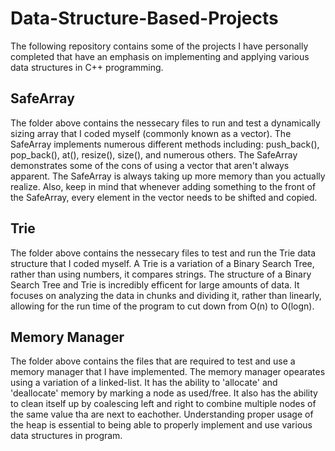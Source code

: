 # Data-Structure-Based-Projects
The following repository contains some of the projects I have personally completed that have an emphasis on implementing and applying various data structures in C++ programming.

## SafeArray 
The folder above contains the nessecary files to run and test a dynamically sizing array that I coded myself (commonly known as a vector). The SafeArray implements numerous different methods including: push_back(), pop_back(), at(), resize(), size(), and numerous others. The SafeArray demonstrates some of the cons of using a vector that aren't always apparent. The SafeArray is always taking up more memory than you actually realize. Also, keep in mind that whenever adding something to the front of the SafeArray, every element in the vector needs to be shifted and copied.

## Trie
The folder above contains the nessecary files to test and run the Trie data structure that I coded myself. A Trie is a variation of a Binary Search Tree, rather than using numbers, it compares strings. The structure of a Binary Search Tree and Trie is incredibly efficent for large amounts of data. It focuses on analyzing the data in chunks and dividing it, rather than linearly, allowing for the run time of the program to cut down from O(n) to O(logn).

## Memory Manager
The folder above contains the files that are required to test and use a memory manager that I have implemented. The memory manager opearates using a variation of a linked-list. It has the ability to 'allocate' and 'deallocate' memory by marking a node as used/free. It also has the ability to clean itself up by coalescing left and right to combine multiple nodes of the same value tha are next to eachother. Understanding proper usage of the heap is essential to being able to properly implement and use various data structures in program.
